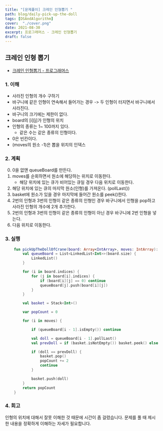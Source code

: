 ```yaml
---
title: "[문제풀이] 크레인 인형뽑기 "
path: blog/daily-pick-up-the-doll
tags: [DSAndAlgorithm]
cover:  "./cover.png"
date: 2021-08-30
excerpt: 프로그래머스 - 크레인 인형뽑기 
draft: false
---
```



## 크레인 인형 뽑기 
* [크레인 인형뽑기 - 프로그래머스](https://programmers.co.kr/learn/courses/30/lessons/64061)

### 1. 이해 
- 사라진 인형의 개수 구하기
- 바구니에 같은 인형이 연속해서 들어가는 경우 -> 두 인형이 터지면서 바구니에서 사라진다.
- 바구니의 크기에는 제한이 없다.
- board의 [i][j]가 인형의 위치 
- 인형의 종류는 1~ 100까지 있다. 
    - 같은 수는 같은 종류의 인형이다.
- 0은 빈칸이다. 
- (moves의 원소 -1)은  뽑을 위치의 인덱스 
### 2. 계획

0. 0을 없앤 queueBoard를 만든다.
1. moves를 순회하면서 원소에 해당하는 위치로 이동한다.
    * 해당 위치에 있는 큐가 비어있는 큐일 경우 다음 위치로 이동한다.
2. 해당 위치에 있는 큐의 마지막 원소(인형)를 가져온다. (pollLast())
3. basket에 원소가 있을 경우 마지막에 들어간 원소를 peek()한다.
4. 2번의 인형과 3번의 인형이 같은 종류의 인형인 경우 바구니에서 인형을 pop하고 사라진 인형의 개수에 2개 추가한다.
5. 2번의 인형과 3번의 인형이 같은 종류의 인형이 아닌 경우 바구니에 2번 인형을 넣는다. 
6. 다음 위치로 이동한다.


### 3. 실행
```kotlin
    fun pickUpTheDollOfCrane(board: Array<IntArray>, moves: IntArray): Int {
        val queueBoard = List<LinkedList<Int>>(board.size) {
            LinkedList()
        }

        for (i in board.indices) {
            for (j in board[i].indices) {
                if (board[i][j] == 0) continue
                queueBoard[j].push(board[i][j])
            }
        }

        val basket = Stack<Int>()

        var popCount = 0

        for (i in moves) {

            if (queueBoard[i - 1].isEmpty()) continue

            val doll = queueBoard[i - 1].pollLast()
            val prevDoll = if (basket.isNotEmpty()) basket.peek() else -1

            if (doll == prevDoll) {
                basket.pop()
                popCount += 2
                continue
            }

            basket.push(doll)
        }
        return popCount
    }
```

### 4. 회고 

인형의 위치에 대해서 잘못 이해한 것 때문에 시간이 좀 걸렸습니다. 문제를 풀 때 제시한 내용을 정확하게 이해하는 자세가 필요합니다.